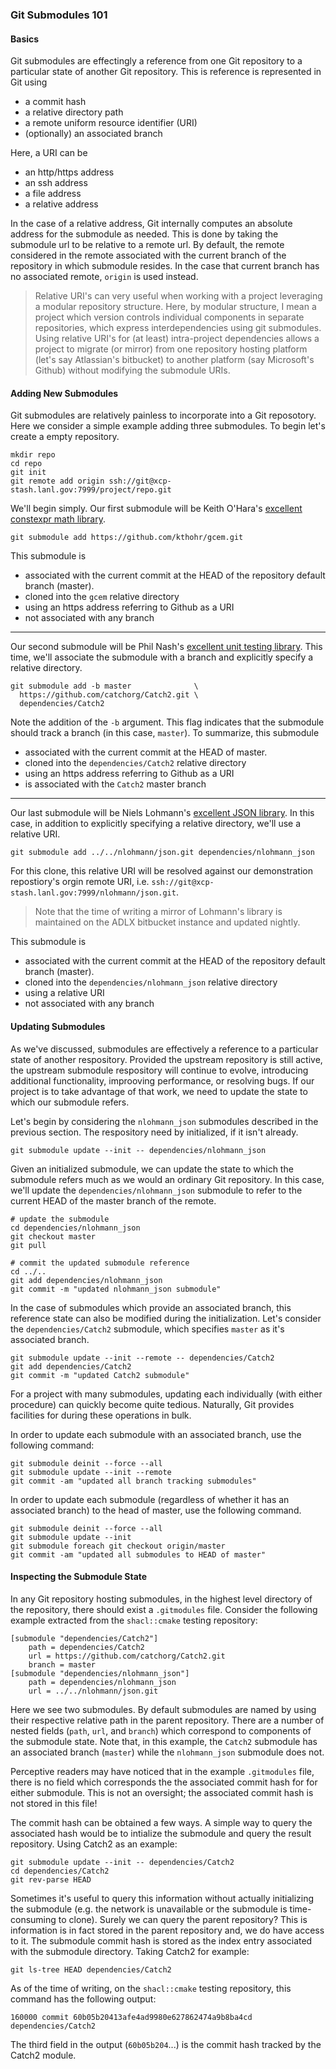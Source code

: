 ### Git Submodules 101 ###

#### Basics #####

Git submodules are effectingly a reference from one Git repository to a
particular state of another Git repository. This is reference is represented
in Git using

+ a commit hash
+ a relative directory path
+ a remote uniform resource identifier (URI)
+ (optionally) an associated branch

Here, a URI can be

+ an http/https address
+ an ssh address
+ a file address
+ a relative address

In the case of a relative address, Git internally computes an absolute address
for the submodule as needed. This is done by taking the submodule url to be
relative to a remote url. By default, the remote considered in the remote
associated with the current branch of the repository in which submodule resides.
In the case that current branch has no associated remote, `origin` is used
instead.

> Relative URI's can very useful when working with a project leveraging a
> modular repository structure. Here, by modular structure, I mean a project
> which version controls individual components in separate repositories, which
> express interdependencies using git submodules. Using relative URI's for
> (at least) intra-project dependencies allows a project to migrate (or mirror)
> from one repository hosting platform (let's say Atlassian's bitbucket) to
> another platform (say Microsoft's Github) without modifying the submodule
> URIs.

#### Adding New Submodules ####

Git submodules are relatively painless to incorporate into a Git reposotory.
Here we consider a simple example adding three submodules. To begin let's
create a empty repository.

```
mkdir repo
cd repo
git init
git remote add origin ssh://git@xcp-stash.lanl.gov:7999/project/repo.git
```

We'll begin simply. Our first submodule will be Keith O'Hara's
[excellent constexpr math library](https://github.com/kthohr/gcem.git).

```
git submodule add https://github.com/kthohr/gcem.git
```

This submodule is

+ associated with the current commit at the HEAD of the repository default
branch (master).
+ cloned into the `gcem` relative directory
+ using an https address referring to Github as a URI
+ not associated with any branch

------

Our second submodule will be Phil Nash's
[excellent unit testing library](https://github.com/catchorg/Catch2.git).
This time, we'll associate the submodule with a branch and explicitly specify
a relative directory.

```
git submodule add -b master              \
  https://github.com/catchorg/Catch2.git \
  dependencies/Catch2
```

Note the addition of the `-b` argument. This flag indicates that the submodule
should track a branch (in this case, `master`). To summarize, this submodule

+ associated with the current commit at the HEAD of master.
+ cloned into the `dependencies/Catch2` relative directory
+ using an https address referring to Github as a URI
+ is associated with the `Catch2` master branch

-----

Our last submodule will be Niels Lohmann's
[excellent JSON library](https://github.com/nlohmann/json.git).
In this case, in addition to explicitly specifying a relative directory, we'll
use a relative URI.

```
git submodule add ../../nlohmann/json.git dependencies/nlohmann_json
```

For this clone, this relative URI will be resolved against our demonstration
repostiory's orgin remote URI, i.e.
`ssh://git@xcp-stash.lanl.gov:7999/nlohmann/json.git`.

> Note that the time of writing a mirror of Lohmann's library is maintained on
> the ADLX bitbucket instance and updated nightly.

This submodule is

+ associated with the current commit at the HEAD of the repository default
branch (master).
+ cloned into the `dependencies/nlohmann_json` relative directory
+ using a relative URI
+ not associated with any branch

#### Updating Submodules ####

As we've discussed, submodules are effectively a reference to a particular state
of another respository. Provided the upstream repository is still active, the
upstream submodule respository will continue to evolve, introducing additional
functionality, improoving performance, or resolving bugs. If our project is to
take advantage of that work, we need to update the state to which our submodule
refers.

Let's begin by considering the `nlohmann_json` submodules described in the
previous section. The respository need by initialized, if it isn't already.

```
git submodule update --init -- dependencies/nlohmann_json
```

Given an initialized submodule, we can update the state to which the submodule
refers much as we would an ordinary Git repository. In this case, we'll update
the `dependencies/nlohmann_json` submodule to refer to the current HEAD of the
master branch of the remote.

```
# update the submodule
cd dependencies/nlohmann_json
git checkout master
git pull

# commit the updated submodule reference
cd ../..
git add dependencies/nlohmann_json
git commit -m "updated nlohmann_json submodule"
```

In the case of submodules which provide an associated branch, this reference
state can also be modified during the initialization. Let's consider the
`dependencies/Catch2` submodule, which specifies `master` as it's associated
branch.

```
git submodule update --init --remote -- dependencies/Catch2
git add dependencies/Catch2
git commit -m "updated Catch2 submodule"
```

For a project with many submodules, updating each individually (with either
procedure) can quickly become quite tedious. Naturally, Git provides facilities
for during these operations in bulk.

In order to update each submodule with an associated branch, use the following
command:

```
git submodule deinit --force --all
git submodule update --init --remote
git commit -am "updated all branch tracking submodules"
```

In order to update each submodule (regardless of whether it has an associated
branch) to the head of master, use the following command.

```
git submodule deinit --force --all
git submodule update --init
git submodule foreach git checkout origin/master
git commit -am "updated all submodules to HEAD of master"
```

#### Inspecting the Submodule State #####

In any Git repository hosting submodules, in the highest level directory of the
repository, there should exist a `.gitmodules` file. Consider the following
example extracted from the `shacl::cmake` testing repository:

```
[submodule "dependencies/Catch2"]
	path = dependencies/Catch2
	url = https://github.com/catchorg/Catch2.git
	branch = master
[submodule "dependencies/nlohmann_json"]
	path = dependencies/nlohmann_json
	url = ../../nlohmann/json.git
```

Here we see two submodules. By default submodules are named by using their
respective relative path in the parent repository. There are a number of nested
fields (`path`, `url`, and `branch`) which correspond to components of the
submodule state. Note that, in this example, the `Catch2` submodule has an
associated branch (`master`) while the `nlohmann_json` submodule does not.

Perceptive readers may have noticed that in the example `.gitmodules` file,
there is no field which corresponds the the associated commit hash for for
either submodule. This is not an oversight; the associated commit hash is not
stored in this file!

The commit hash can be obtained a few ways. A simple way to query the associated
hash would be to intialize the submodule and query the result repository. Using
Catch2 as an example:

```
git submodule update --init -- dependencies/Catch2
cd dependencies/Catch2
git rev-parse HEAD
```

Sometimes it's useful to query this information without actually initializing
the submodule (e.g. the network is unavailable or the submodule is
time-consuming to clone). Surely we can query the parent repository? This is
information is in fact stored in the parent repository and, we do have access to
it. The submodule commit hash is stored as the index entry associated with the
submodule directory. Taking Catch2 for example:

```
git ls-tree HEAD dependencies/Catch2
```

As of the time of writing, on the `shacl::cmake` testing repository, this
command has the following output:

```
160000 commit 60b05b20413afe4ad9980e627862474a9b8ba4cd	dependencies/Catch2
```

The third field in the output (`60b05b204`...) is the commit hash tracked by
the Catch2 module.
